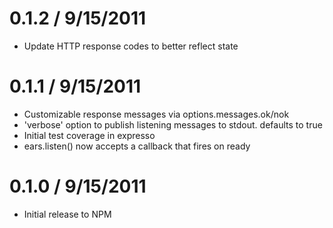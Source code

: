 
0.1.2 / 9/15/2011
==================

  * Update HTTP response codes to better reflect state

0.1.1 / 9/15/2011
==================

  * Customizable response messages via options.messages.ok/nok
  * 'verbose' option to publish listening messages to stdout. defaults to true
  * Initial test coverage in expresso
  * ears.listen() now accepts a callback that fires on ready

0.1.0 / 9/15/2011
==================

  * Initial release to NPM